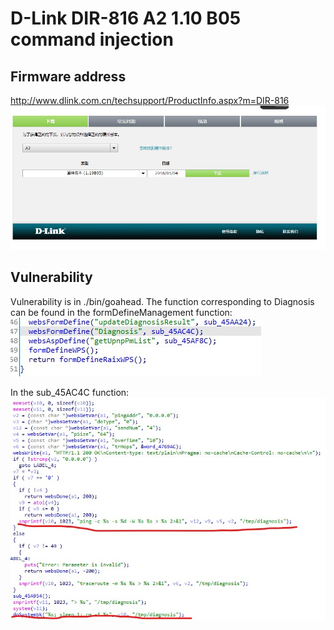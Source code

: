 # D-Link DIR-816 A2 1.10 B05 command injection

## Firmware address
http://www.dlink.com.cn/techsupport/ProductInfo.aspx?m=DIR-816
![image-1](./img/1.jpg)

## Vulnerability
Vulnerability is in ./bin/goahead. The function corresponding to Diagnosis can be found in the formDefineManagement function: 
![image-1](./img/2.jpg)

In the sub_45AC4C function: 
![image-1](./img/3.jpg)
